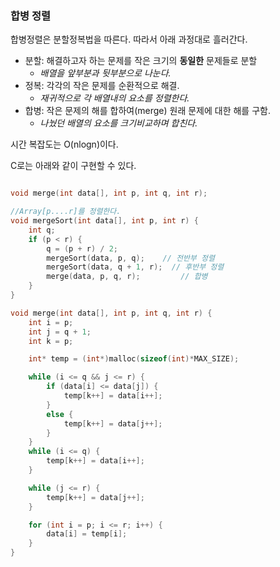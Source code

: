 ### 합병 정렬

합병정렬은 분할정복법을 따른다. 따라서 아래 과정대로 흘러간다.
 - 분할: 해결하고자 하는 문제를 작은 크기의 **동일한** 문제들로 분할
   - *배열을 앞부분과 뒷부분으로 나눈다.*
 - 정복: 각각의 작은 문제를 순환적으로 해결.
   - *재귀적으로 각 배열내의 요소를 정렬한다.*
 - 합병: 작은 문제의 해를 합하여(merge) 원래 문제에 대한 해를 구함.
   - *나눴던 배열의 요소를 크기비교하며 합친다.*
 
시간 복잡도는 O(nlogn)이다.


C로는 아래와 같이 구현할 수 있다.
```C

void merge(int data[], int p, int q, int r);

//Array[p....r]를 정렬한다.
void mergeSort(int data[], int p, int r) {
    int q;
    if (p < r) {
        q = (p + r) / 2;
        mergeSort(data, p, q);    // 전반부 정렬
        mergeSort(data, q + 1, r);  // 후반부 정렬
        merge(data, p, q, r);         // 합병
    }
}

void merge(int data[], int p, int q, int r) {
    int i = p;
    int j = q + 1;
    int k = p;    

    int* temp = (int*)malloc(sizeof(int)*MAX_SIZE);

    while (i <= q && j <= r) {
        if (data[i] <= data[j]) {
            temp[k++] = data[i++];
        }
        else {
            temp[k++] = data[j++];
        }
    }
    while (i <= q) {
        temp[k++] = data[i++];
    }

    while (j <= r) {
        temp[k++] = data[j++];
    }

    for (int i = p; i <= r; i++) {
        data[i] = temp[i];
    }
}

```
